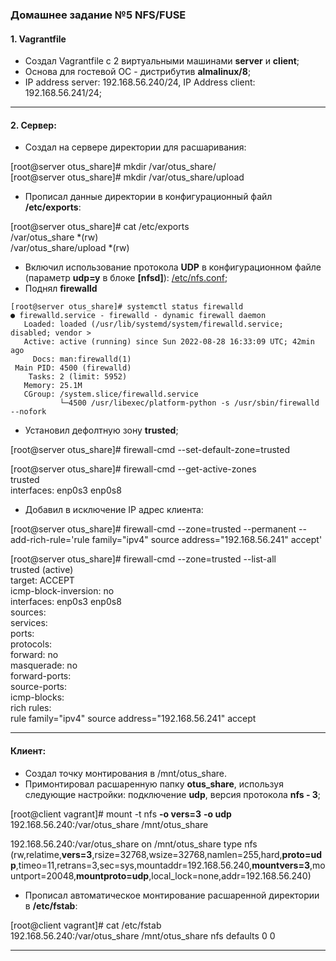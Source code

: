### Домашнее задание №5 NFS/FUSE
#### 1. Vagrantfile
* Создал Vagrantfile с 2 виртуальными машинами __server__ и __client__;
* Основа для гостевой ОС - дистрибутив __almalinux/8__;
* IP address server: 192.168.56.240/24, IP Address client: 192.168.56.241/24;
____

#### 2. Сервер:
* Создал на сервере директории для расшаривания:

[root@server otus_share]# mkdir /var/otus_share/  
[root@server otus_share]# mkdir /var/otus_share/upload  

* Прописал данные директории в конфигурационный файл __/etc/exports__:

[root@server otus_share]# cat /etc/exports  
/var/otus_share *(rw)  
/var/otus_share/upload *(rw)  

* Включил использование протокола __UDP__ в конфигурационном файле (параметр __udp=y__ в блоке __[nfsd]__): [/etc/nfs.conf](https://github.com/uNkindy/Otus_Unit_5_NFS/blob/main/nfs.conf);
* Поднял __firewalld__
```console
[root@server otus_share]# systemctl status firewalld  
● firewalld.service - firewalld - dynamic firewall daemon  
   Loaded: loaded (/usr/lib/systemd/system/firewalld.service; disabled; vendor >  
   Active: active (running) since Sun 2022-08-28 16:33:09 UTC; 42min ago  
     Docs: man:firewalld(1)  
 Main PID: 4500 (firewalld)  
    Tasks: 2 (limit: 5952)  
   Memory: 25.1M  
   CGroup: /system.slice/firewalld.service  
           └─4500 /usr/libexec/platform-python -s /usr/sbin/firewalld --nofork   
```
           
* Установил дефолтную зону __trusted__;

[root@server otus_share]# firewall-cmd  --set-default-zone=trusted  

[root@server otus_share]# firewall-cmd --get-active-zones  
trusted  
  interfaces: enp0s3 enp0s8  
  
* Добавил в исключение IP адрес клиента:

[root@server otus_share]# firewall-cmd --zone=trusted --permanent --add-rich-rule='rule family="ipv4" source address="192.168.56.241" accept'

[root@server otus_share]# firewall-cmd --zone=trusted --list-all  
trusted (active)  
  target: ACCEPT  
  icmp-block-inversion: no  
  interfaces: enp0s3 enp0s8  
  sources:   
  services:   
  ports:   
  protocols:   
  forward: no  
  masquerade: no  
  forward-ports:   
  source-ports:   
  icmp-blocks:   
  rich rules:   
	rule family="ipv4" source address="192.168.56.241" accept  
____

#### Клиент:
* Создал точку монтирования в /mnt/otus_share.
* Примонтировал расшаренную папку __otus_share__, используя следующие настройки: подключение __udp__, версия протокола __nfs - 3__;

[root@client vagrant]# mount -t nfs __-o vers=3__ __-o udp__  192.168.56.240:/var/otus_share /mnt/otus_share

192.168.56.240:/var/otus_share on /mnt/otus_share type nfs   (rw,relatime,__vers=3__,rsize=32768,wsize=32768,namlen=255,hard,__proto=udp__,timeo=11,retrans=3,sec=sys,mountaddr=192.168.56.240,__mountvers=3__,mountport=20048,__mountproto=udp__,local_lock=none,addr=192.168.56.240)  

* Прописал автоматическое монтирование расшаренной директории в __/etc/fstab__:

[root@client vagrant]# cat /etc/fstab   
192.168.56.240:/var/otus_share /mnt/otus_share nfs defaults 0 0  
____




